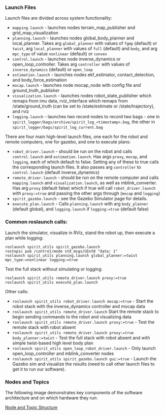 ### Launch Files
Launch files are divided across system functionality:
- `mapping.launch` - launches nodes terrain_map_publisher and grid_map_visualization
- `planning.launch` - launches nodes global_body_planner and local_planner. Takes arg `global_planner` with values of `fgmp` (default) or `twist`, arg `local_planner` with values of `full` (default) and `body`, and arg `mpc_type` of value `nonlinear` (default) or `convex`
- `control.launch` - launches node inverse_dynamics or open_loop_controller. Takes arg `controller` with values of `inverse_dynamics` (default) or `open_loop`
- `estimation.launch` - launches nodes ekf_estimator, contact_detection, and body_force_estimation
- `mocap.launch` - launches node mocap_node with config file and ground_truth_publisher
- `visualization.launch` - launches nodes robot_state_publisher which remaps from imu data, rviz_interface which remaps from /state/ground_truth (can be set to /state/estimate or /state/trajectory), and rviz
- `logging.launch` - launches two record nodes to record two bags - one in `spirit_logger/bags/archive/spirit_log_<timestamp>.bag`, the other in `spirit_logger/bags/spirit_log_current.bag`

There are four main high-level launch files, one each for the robot and remote computers, one for gazebo, and one to execute plans:
- `robot_driver.launch` - should be run on the robot and calls `control.launch` and `estimation.launch`. Has args `proxy`, `mocap`, and `logging`, each of which default to false. Setting any of these to true calls the corresponding launch files. It also passes arg `controller` to `control.launch` (default inverse_dynamics)
- `remote_driver.launch` - should be run on the remote computer and calls `mapping.launch` and `visualization.launch`, as well as mblink_converter. Has arg `proxy` (default false) which if true will call `robot_driver.launch` with `proxy:=true` and passing the other args through (`mocap` and `logging`)
- `spirit_gazebo.launch` - see the Gazebo Simulator page for details.
- `execute_plan.launch` - Calls `planning.launch` with arg `body_planner` (default global), and `logging.launch` if `logging:=true` (default false)

### Common roslaunch calls:
Launch the simulator, visualize in RViz, stand the robot up, then execute a plan while logging:
```
roslaunch spirit_utils spirit_gazebo.launch
rostopic pub /control/mode std_msgs/UInt8 "data: 1"
roslaunch spirit_utils planning.launch global_planner:=twist mpc_type:=nonlinear logging:=true
```
Test the full stack without simulating or logging:
```
roslaunch spirit_utils remote_driver.launch proxy:=true
roslaunch spirit_utils execute_plan.launch
```
Other calls:
- `roslaunch spirit_utils robot_driver.launch mocap:=true` - Start the robot stack with the inverse_dynamics controller and mocap data
- `roslaunch spirit_utils remote_driver.launch` Start the remote stack to begin sending commands to the robot and visualizing data
- `roslaunch spirit_utils remote_driver.launch proxy:=true` - Test the remote stack with robot absent
- `roslaunch spirit_utils remote_driver.launch proxy:=true body_planner:=twist` - Test the full stack with robot absent and with simple twist-based high level body plan
- `roslaunch spirit_utils open_loop_robot_driver.launch` - Only launch open_loop_controller and mblink_converter nodes
- `roslaunch spirit_utils spirit_gazebo.launch gui:=true` - Launch the Gazebo sim and visualize the results (need to call other launch files to get it to run our software).

### Nodes and Topics

The following image demonstrates key components of the software architecture and on which hardware they run:

[Node and Topic Structure](https://cmu.app.box.com/file/861382302310)